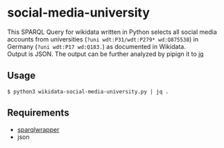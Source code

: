 # social-media-university
This SPARQL Query for wikidata written in Python selects all social media accounts from universities (`?uni wdt:P31/wdt:P279* wd:Q875538`) in Germany (`?uni wdt:P17 wd:Q183.`) as documented in Wikidata.  
Output is JSON. The output can be further analyzed by pipign it to [jq](https://jqlang.github.io/jq/)

## Usage
`$ python3 wikidata-social-media-university.py | jq .`

## Requirements
- [sparqlwrapper](https://rdflib.github.io/sparqlwrapper/)
- json
